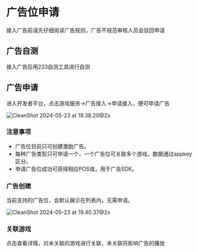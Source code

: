 # 广告位申请

接入广告前请先仔细阅读广告规则，广告不规范审核人员会驳回申请

## 广告自测

 接入广告后用233自测工具进行自测

## 广告申请

进入开发者平台，点击游戏服务->广告接入->申请接入，便可申请广告

![CleanShot 2024-05-23 at 19.38.20@2x](https://arkimg.ark.online/CleanShot%202024-05-23%20at%2019.38.20@2x.png)


### 注意事项

- 广告位目前只可创建激励广告。
- 每种广告类型只可申请一个，一个广告位可关联多个游戏，数据通过appkey区分。
- 申请广告位成功可获得相应POS值，用于广告SDK。

### 广告创建

当前支持的广告位，会默认展示在列表内，无需申请。

![CleanShot 2024-05-23 at 19.40.37@2x](https://release.233leyuan.com/athena/online/38b337cf1ea343de944e5e05cfcf2222_558765417.webp)

### 关联游戏

点击查看详情，对未关联的游戏进行关联，未关联将影响广告的播放
